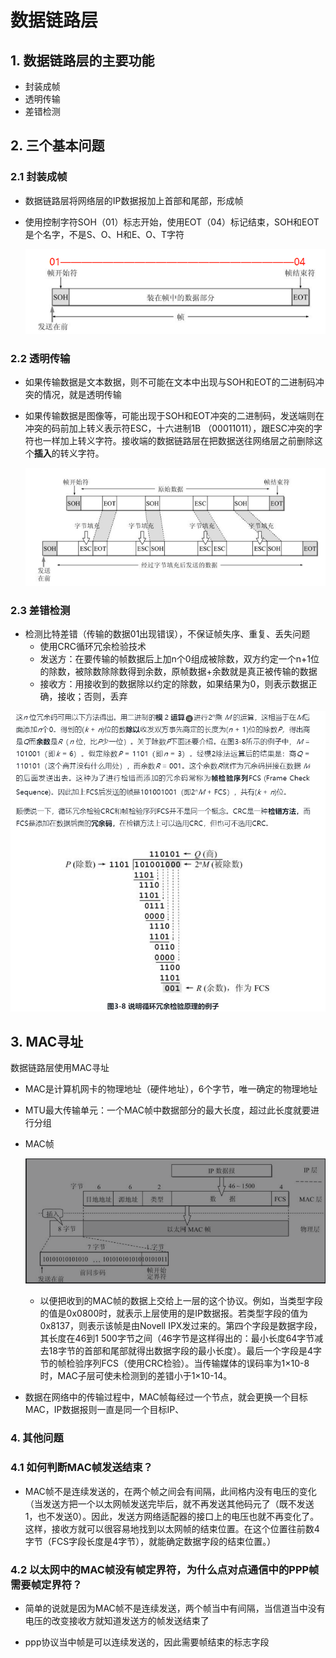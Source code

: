 # 数据链路层

## 1. 数据链路层的主要功能

* 封装成帧
* 透明传输
* 差错检测

## 2. 三个基本问题

### 2.1 封装成帧

* 数据链路层将网络层的IP数据报加上首部和尾部，形成帧

* 使用控制字符SOH（01）标志开始，使用EOT（04）标记结束，SOH和EOT是个名字，不是S、O、H和E、O、T字符

  ![](imgs\1598317574798.png)

### 2.2 透明传输

* 如果传输数据是文本数据，则不可能在文本中出现与SOH和EOT的二进制码冲突的情况，就是透明传输

* 如果传输数据是图像等，可能出现于SOH和EOT冲突的二进制码，发送端则在冲突的码前加上转义表示符ESC，十六进制1B （00011011），跟ESC冲突的字符也一样加上转义字符。接收端的数据链路层在把数据送往网络层之前删除这个**插入**的转义字符。

  ![1598317654285](imgs\1598317654285.png)

### 2.3 差错检测

* 检测比特差错（传输的数据01出现错误），不保证帧失序、重复、丢失问题
  * 使用CRC循环冗余检验技术
  * 发送方：在要传输的帧数据后上加n个0组成被除数，双方约定一个n+1位的除数，被除数除除数得到余数，原帧数据+余数就是真正被传输的数据
  * 接收方：用接收到的数据除以约定的除数，如果结果为0，则表示数据正确，接收；否则，丢弃

![1598317800590](imgs\1598317800590.png)

## 3. MAC寻址

数据链路层使用MAC寻址

* MAC是计算机网卡的物理地址（硬件地址），6个字节，唯一确定的物理地址

* MTU最大传输单元：一个MAC帧中数据部分的最大长度，超过此长度就要进行分组

* MAC帧

  ![1598319607058](imgs\1598319607058.png)

  * 以便把收到的MAC帧的数据上交给上一层的这个协议。例如，当类型字段的值是0x0800时，就表示上层使用的是IP数据报。若类型字段的值为0x8137，则表示该帧是由Novell IPX发过来的。第四个字段是数据字段，其长度在46到1 500字节之间（46字节是这样得出的：最小长度64字节减去18字节的首部和尾部就得出数据字段的最小长度）。最后一个字段是4字节的帧检验序列FCS（使用CRC检验）。当传输媒体的误码率为1×10-8时，MAC子层可使未检测到的差错小于1×10-14。

* 数据在网络中的传输过程中，MAC帧每经过一个节点，就会更换一个目标MAC，IP数据报则一直是同一个目标IP、

### 4. 其他问题

### 4.1 如何判断MAC帧发送结束？

* MAC帧不是连续发送的，在两个帧之间会有间隔，此间格内没有电压的变化（当发送方把一个以太网帧发送完毕后，就不再发送其他码元了（既不发送1，也不发送0）。因此，发送方网络适配器的接口上的电压也就不再变化了。这样，接收方就可以很容易地找到以太网帧的结束位置。在这个位置往前数4字节（FCS字段长度是4字节），就能确定数据字段的结束位置。）

### 4.2 以太网中的MAC帧没有帧定界符，为什么点对点通信中的PPP帧需要帧定界符？

* 简单的说就是因为MAC帧不是连续发送，两个帧当中有间隔，当信道当中没有电压的改变接收方就知道发送方的帧发送结束了

* ppp协议当中帧是可以连续发送的，因此需要帧结束的标志字段